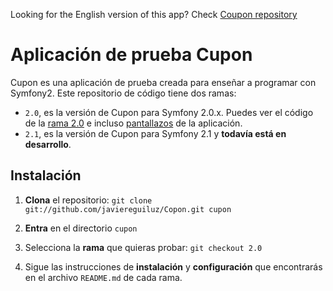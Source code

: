 Looking for the English version of this app? Check [Coupon repository](https://github.com/javiereguiluz/Coupon)

# Aplicación de prueba Cupon #

Cupon es una aplicación de prueba creada para enseñar a programar con Symfony2.
Este repositorio de código tiene dos ramas:

  * `2.0`, es la versión de Cupon para Symfony 2.0.x. Puedes ver el código de la [rama 2.0](https://github.com/javiereguiluz/Coupon/tree/2.0) e incluso [pantallazos](https://github.com/javiereguiluz/Coupon/tree/2.0#screenshots-click-to-enlarge) de la aplicación.
  * `2.1`, es la versión de Cupon para Symfony 2.1 y **todavía está en desarrollo**.

## Instalación ##

1) **Clona** el repositorio: `git clone git://github.com/javiereguiluz/Copon.git cupon`

2) **Entra** en el directorio `cupon`

3) Selecciona la **rama** que quieras probar: `git checkout 2.0`

4) Sigue las instrucciones de **instalación** y **configuración** que encontrarás
   en el archivo `README.md` de cada rama.

